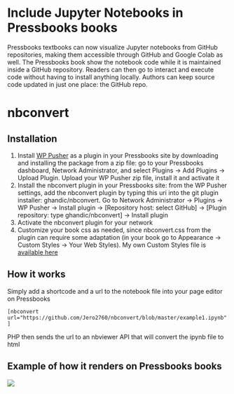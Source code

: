 #  Include Jupyter Notebooks in Pressbooks books

Pressbooks textbooks can now visualize Jupyter notebooks from GitHub repositories, making them accessible through GitHub and Google Colab as well. The Pressbooks book show the notebook code while it is maintained inside a GitHub repository. Readers can then go to interact and execute code without having to install anything locally. Authors can keep source code updated in just one place: the GitHub repo.

# nbconvert

## Installation

1. Install [WP Pusher](https://wppusher.com/) as a plugin in your Pressbooks site by downloading and installing the package from a zip file: go to your Pressbooks dashboard, Network Administrator, and select Plugins -> Add Plugins -> Upload Plugin. Upload your WP Pusher zip file, install it and activate it
2. Install the nbconvert plugin in your Pressbooks site: from the WP Pusher settings, add the nbconvert plugin by typing this uri into the git plugin installer: ghandic/nbconvert. Go to Network Administrator -> Plugins -> WP Pusher -> Install plugin -> [Repository host: select GitHub] -> [Plugin repository: type ghandic/nbconvert] -> Install plugin
3. Activate the nbconvert plugin for your network
4. Customize your book css as needed, since nbconvert.css from the plugin can require some adaptation (in your book go to Appearance -> Custom Styles -> Your Web Styles). My own Custom Styles file is [available here](https://github.com/Jero2760/nbconvert/blob/master/css/my_custom_styles.css)

## How it works

Simply add a shortcode and a url to the notebook file into your page editor on Pressbooks

`[nbconvert url="https://github.com/Jero2760/nbconvert/blob/master/example1.ipynb"]`

PHP then sends the url to an nbviewer API that will convert the ipynb file to html

## Example of how it renders on Pressbooks books

![](http://www.publiconsulting.com/wordpress/pythonfords/wp-content/uploads/sites/116/2021/01/demo.png)
